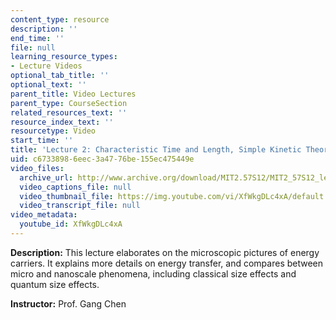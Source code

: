 ```yaml
---
content_type: resource
description: ''
end_time: ''
file: null
learning_resource_types:
- Lecture Videos
optional_tab_title: ''
optional_text: ''
parent_title: Video Lectures
parent_type: CourseSection
related_resources_text: ''
resource_index_text: ''
resourcetype: Video
start_time: ''
title: 'Lecture 2: Characteristic Time and Length, Simple Kinetic Theory'
uid: c6733898-6eec-3a47-76be-155ec475449e
video_files:
  archive_url: http://www.archive.org/download/MIT2.57S12/MIT2_57S12_lec02_300k.mp4
  video_captions_file: null
  video_thumbnail_file: https://img.youtube.com/vi/XfWkgDLc4xA/default.jpg
  video_transcript_file: null
video_metadata:
  youtube_id: XfWkgDLc4xA
---
```


**Description:** This lecture elaborates on the microscopic pictures of energy carriers. It explains more details on energy transfer, and compares between micro and nanoscale phenomena, including classical size effects and quantum size effects.

**Instructor:** Prof. Gang Chen